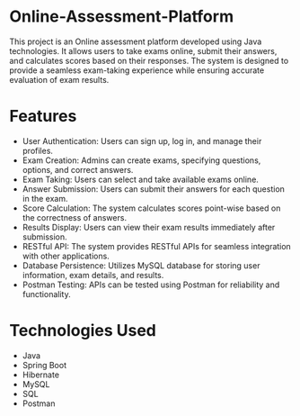 # Online-Assessment-Platform
This project is an Online assessment platform developed using Java technologies. It allows users to take exams online, submit their answers, and calculates scores based on their responses. The system is designed to provide a seamless exam-taking experience while ensuring accurate evaluation of exam results.

# Features
- User Authentication: Users can sign up, log in, and manage their profiles.
- Exam Creation: Admins can create exams, specifying questions, options, and correct answers.
- Exam Taking: Users can select and take available exams online.
- Answer Submission: Users can submit their answers for each question in the exam.
- Score Calculation: The system calculates scores point-wise based on the correctness of answers.
- Results Display: Users can view their exam results immediately after submission.
- RESTful API: The system provides RESTful APIs for seamless integration with other applications.
- Database Persistence: Utilizes MySQL database for storing user information, exam details, and results.
- Postman Testing: APIs can be tested using Postman for reliability and functionality.

# Technologies Used
- Java
- Spring Boot
- Hibernate
- MySQL
- SQL
- Postman
